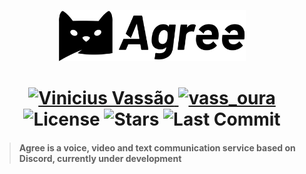 <p align="center">
   <img src="./.github/assets/agree.svg" alt="Agree Logo" width="300"/>
</p>

<h1 align="center">
  <a href="https://www.linkedin.com/in/vinicius-vassao">
    <img alt="Vinicius Vassão" src="https://img.shields.io/badge/-Vinicius%20Vassão-191929?style=flat-square&logo=Linkedin&logoColor=white" />
  </a>
  <a href="https://www.twitter.com/vass_oura">
    <img alt="vass_oura" src="https://img.shields.io/badge/-vass%5Foura-191929?style=flat-square&logo=Twitter&logoColor=white" />
  </a>
  <br/>
  <img alt="License" src="https://img.shields.io/badge/license-MIT-191929?style=flat-square">
  <img alt="Stars" src="https://img.shields.io/github/stars/vassourita/agree?style=flat-square">
  <img alt="Last Commit" src="https://img.shields.io/github/last-commit/vassourita/agree?style=flat-square" />
</h1>

> #### Agree is a voice, video and text communication service based on Discord, currently under development

<!-- # :pushpin: Table of Contents

- [Technologies](#computer-technologies)

# :computer: Technologies

This project was made using the following technologies:

- Languages
  - [Typescript](https://www.typescriptlang.org/)
  - [Rust](https://www.rust-lang.org/)
- Server
  - [NestJS](https://nestjs.com/)
  - [GraphQL](https://graphql.org/)
  - [Socket.io](https://socket.io/)
  - [PostgreSQL](https://www.postgresql.org/)
  - [MongoDB](https://www.mongodb.com/)
  - [Redis](https://redis.io/)
  - [Keycloak](https://www.keycloak.org/)
- Client
  - [NextJS](https://nextjs.org/)
  - [ReactJS](https://reactjs.org/)
  - [Styled Components](https://styled-components.com/)
  - [WebRTC](https://webrtc.org/)
- Other
  - [Docker](https://www.docker.com/)
  - [Jest](https://jestjs.io/)
  - [ESLint](https://eslint.org/) -->
